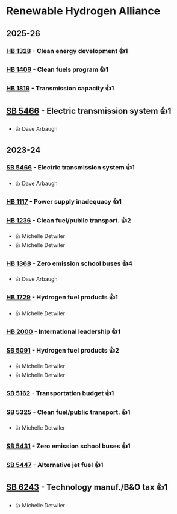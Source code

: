 # Renewable Hydrogen Alliance
## 2025-26

### [HB 1328](/bill/2025-26/hb/1328/) - Clean energy development 👍1  

### [HB 1409](/bill/2025-26/hb/1409/) - Clean fuels program 👍1  

### [HB 1819](/bill/2025-26/hb/1819/) - Transmission capacity 👍1  

## [SB 5466](/bill/2025-26/sb/5466/) - Electric transmission system 👍1  
* 👍 Dave Arbaugh

## 2023-24

### [SB 5466](/bill/2023-24/sb/5466/) - Electric transmission system 👍1  
* 👍 Dave Arbaugh

### [HB 1117](/bill/2023-24/hb/1117/) - Power supply inadequacy 👍1  

### [HB 1236](/bill/2023-24/hb/1236/) - Clean fuel/public transport. 👍2  
* 👍 Michelle Detwiler
* 👍 Michelle Detwiler

### [HB 1368](/bill/2023-24/hb/1368/) - Zero emission school buses 👍4  
* 👍 Dave Arbaugh

### [HB 1729](/bill/2023-24/hb/1729/) - Hydrogen fuel products 👍1  
* 👍 Michelle Detwiler

### [HB 2000](/bill/2023-24/hb/2000/) - International leadership 👍1  

### [SB 5091](/bill/2023-24/sb/5091/) - Hydrogen fuel products 👍2  
* 👍 Michelle Detwiler
* 👍 Michelle Detwiler

### [SB 5162](/bill/2023-24/sb/5162/) - Transportation budget 👍1  

### [SB 5325](/bill/2023-24/sb/5325/) - Clean fuel/public transport. 👍1  
* 👍 Michelle Detwiler

### [SB 5431](/bill/2023-24/sb/5431/) - Zero emission school buses 👍1  

### [SB 5447](/bill/2023-24/sb/5447/) - Alternative jet fuel 👍1  

## [SB 6243](/bill/2023-24/sb/6243/) - Technology manuf./B&O tax 👍1  
* 👍 Michelle Detwiler
